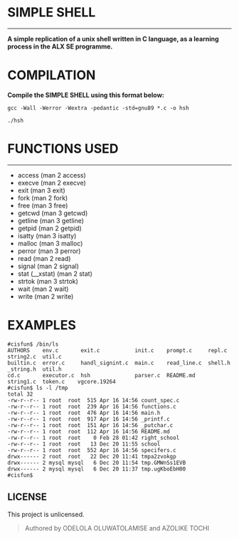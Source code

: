 # SIMPLE SHELL
---
**A simple replication of a unix shell written in C language, as a learning process in the ALX SE programme.**



# COMPILATION
**Compile the SIMPLE SHELL using this format below:**
```
gcc -Wall -Werror -Wextra -pedantic -std=gnu89 *.c -o hsh

./hsh
```
# FUNCTIONS USED
---
- access (man 2 access)
- execve (man 2 execve)
- exit (man 3 exit)
- fork (man 2 fork)
- free (man 3 free)
- getcwd (man 3 getcwd)
- getline (man 3 getline)
- getpid (man 2 getpid)
- isatty (man 3 isatty)
- malloc (man 3 malloc)
- perror (man 3 perror)
- read (man 2 read)
- signal (man 2 signal)
- stat (__xstat) (man 2 stat)
- strtok (man 3 strtok)
- wait (man 2 wait)
- write (man 2 write)

# EXAMPLES
```
#cisfun$ /bin/ls
AUTHORS    env.c       exit.c           init.c    prompt.c     repl.c     string2.c  util.c
builtin.c  error.c     handl_signint.c  main.c    read_line.c  shell.h    _string.h  util.h
cd.c       executor.c  hsh              parser.c  README.md    string1.c  token.c    vgcore.19264
#cisfun$ ls -l /tmp
total 32
-rw-r--r-- 1 root  root  515 Apr 16 14:56 count_spec.c
-rw-r--r-- 1 root  root  239 Apr 16 14:56 functions.c
-rw-r--r-- 1 root  root  476 Apr 16 14:56 main.h
-rw-r--r-- 1 root  root  917 Apr 16 14:56 _printf.c
-rw-r--r-- 1 root  root  151 Apr 16 14:56 _putchar.c
-rw-r--r-- 1 root  root  112 Apr 16 14:56 README.md
-rw-r--r-- 1 root  root    0 Feb 28 01:42 right_school
-rw-r--r-- 1 root  root   13 Dec 20 11:55 school
-rw-r--r-- 1 root  root  552 Apr 16 14:56 specifers.c
drwx------ 2 root  root   22 Dec 20 11:41 tmpa2zvokgp
drwx------ 2 mysql mysql   6 Dec 20 11:54 tmp.GMWnSs1EVB
drwx------ 2 mysql mysql   6 Dec 20 11:37 tmp.ugKboEbH00
#cisfun$
```

## LICENSE
This project is unlicensed.

> Authored by ODELOLA OLUWATOLAMISE and AZOLIKE TOCHI
